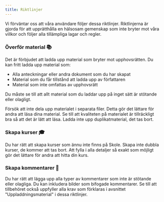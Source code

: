 ```yaml
---
title: Riktlinjer
---
```


Vi förväntar oss att våra användare följer dessa riktlinjer. Riktlinjerna är gjorda för att upprätthålla en hälsosam gemenskap som inte bryter mot våra villkor och följer alla tillämpliga lagar och regler.

### Överför material 📚

Det är förbjudet att ladda upp material som bryter mot upphovsrätten. Du kan fritt ladda upp material som:

- Alla anteckningar eller andra dokument som du har skapat
- Material som du får tillstånd att ladda upp av författaren
- Material som inte omfattas av upphovsrätt

Du måste se till att allt material som du laddar upp på inget sätt är stötande eller olagligt.

Försök att inte dela upp materialet i separata filer. Detta gör det lättare för andra att läsa dina material. Se till att kvaliteten på materialet är tillräckligt bra så att det är lätt att läsa. Ladda inte upp duplikatmaterial, det tas bort.

### Skapa kurser 🎓

Du har rätt att skapa kurser som ännu inte finns på Skole. Skapa inte dubbla kurser, de kommer att tas bort. Att fylla i alla detaljer så exakt som möjligt gör det lättare för andra att hitta din kurs.

### Skapa kommentarer 💬

Du har rätt att lägga upp alla typer av kommentarer som inte är stötande eller olagliga. Du kan inkludera bilder som bifogade kommentarer. Se till att tillbehöret också uppfyller alla krav som förklaras i avsnittet "Uppladdningsmaterial" i dessa riktlinjer.
